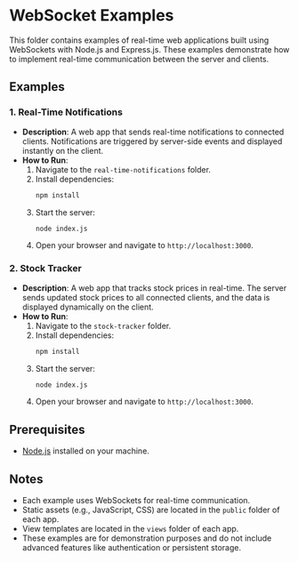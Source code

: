 # WebSocket Examples

This folder contains examples of real-time web applications built using WebSockets with Node.js and Express.js. These examples demonstrate how to implement real-time communication between the server and clients.

## Examples

### 1. Real-Time Notifications
- **Description**: A web app that sends real-time notifications to connected clients. Notifications are triggered by server-side events and displayed instantly on the client.
- **How to Run**:
  1. Navigate to the `real-time-notifications` folder.
  2. Install dependencies:
     ```bash
     npm install
     ```
  3. Start the server:
     ```bash
     node index.js
     ```
  4. Open your browser and navigate to `http://localhost:3000`.

### 2. Stock Tracker
- **Description**: A web app that tracks stock prices in real-time. The server sends updated stock prices to all connected clients, and the data is displayed dynamically on the client.
- **How to Run**:
  1. Navigate to the `stock-tracker` folder.
  2. Install dependencies:
     ```bash
     npm install
     ```
  3. Start the server:
     ```bash
     node index.js
     ```
  4. Open your browser and navigate to `http://localhost:3000`.

## Prerequisites
- [Node.js](https://nodejs.org) installed on your machine.

## Notes
- Each example uses WebSockets for real-time communication.
- Static assets (e.g., JavaScript, CSS) are located in the `public` folder of each app.
- View templates are located in the `views` folder of each app.
- These examples are for demonstration purposes and do not include advanced features like authentication or persistent storage.
